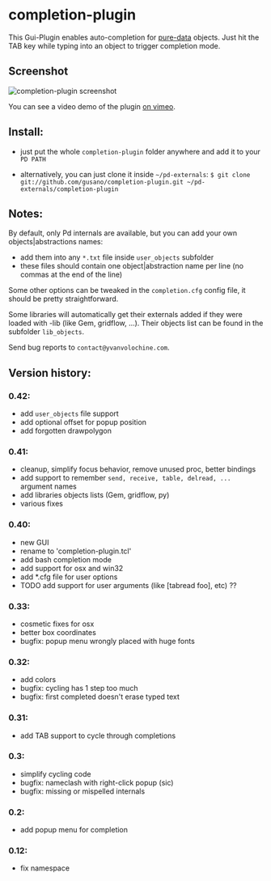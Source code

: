 # completion-plugin

This Gui-Plugin enables auto-completion for [pure-data](http://puredata.info) objects.
Just hit the TAB key while typing into an object to trigger completion mode.

## Screenshot

![completion-plugin screenshot](http://www.yvanvolochine.com/media/images/completion_new.gif)

You can see a video demo of the plugin [on vimeo](https://vimeo.com/23557543).

## Install:

 - just put the whole `completion-plugin` folder anywhere and add it to your `PD PATH`

 - alternatively, you can just clone it inside `~/pd-externals`:
`$ git clone git://github.com/gusano/completion-plugin.git ~/pd-externals/completion-plugin`

## Notes:

By default, only Pd internals are available, but you can add your own
objects|abstractions names:

 - add them into any `*.txt` file inside `user_objects` subfolder
 - these files should contain one object|abstraction name per line (no commas at the end of the line)

Some other options can be tweaked in the `completion.cfg` config file, it should be pretty straightforward.

Some libraries will automatically get their externals added if they were loaded with -lib (like Gem, gridflow, ...).
Their objects list can be found in the subfolder `lib_objects`.

Send bug reports to `contact@yvanvolochine.com`.

## Version history:

### 0.42:

 - add `user_objects` file support
 - add optional offset for popup position
 - add forgotten drawpolygon

### 0.41:

 - cleanup, simplify focus behavior, remove unused proc, better bindings
 - add support to remember `send, receive, table, delread, ...` argument names
 - add libraries objects lists (Gem, gridflow, py)
 - various fixes

### 0.40:

 - new GUI
 - rename to 'completion-plugin.tcl'
 - add bash completion mode
 - add support for osx and win32
 - add *.cfg file for user options
 - TODO add support for user arguments (like [tabread foo], etc) ??

### 0.33:

 - cosmetic fixes for osx
 - better box coordinates
 - bugfix: popup menu wrongly placed with huge fonts

### 0.32:

 - add colors
 - bugfix: cycling has 1 step too much
 - bugfix: first completed doesn't erase typed text

### 0.31:

 - add TAB support to cycle through completions

### 0.3:

 - simplify cycling code
 - bugfix: nameclash with right-click popup (sic)
 - bugfix: missing or mispelled internals

### 0.2:

 - add popup menu for completion

### 0.12:

 - fix namespace
